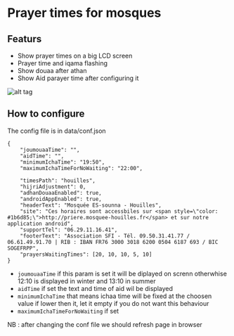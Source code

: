 # Prayer times for mosques ###

## Featurs

* Show prayer times on a big LCD screen
* Prayer time and iqama flashing
* Show douaa after athan
* Show Aid parayer time after configuring it

![alt tag](http://priere.mosquee-houilles.fr/img/screenshot.png)

## How to configure

The config file is in data/conf.json

```
{
    "joumouaaTime": "",
    "aidTime": "",
    "minimumIchaTime": "19:50",
    "maximumIchaTimeForNoWaiting": "22:00",
    
    "timesPath": "houilles",
    "hijriAdjustment": 0,
    "adhanDouaaEnabled": true,
    "androidAppEnabled": true,
    "headerText": "Mosquée ES-sounna - Houilles",
    "site": "Ces horaires sont accessbiles sur <span style=\"color: #1b6d85;\">http://priere.mosquee-houilles.fr</span> et sur notre application android",
    "supportTel": "06.29.11.16.41",
    "footerText": "Association SFI - Tél. 09.50.31.41.77 / 06.61.49.91.70 | RIB : IBAN FR76 3000 3018 6200 0504 6187 693 / BIC SOGEFRPP",
    "prayersWaitingTimes": [20, 10, 10, 5, 10]
}
```

* `joumouaaTime` if this param is set it will be diplayed on screnn otherwhise 12:10 is displayed in winter and 13:10 in summer
* `aidTime` if set the text and time of aid wil be displayed
* `minimumIchaTime` that means ichaa time will be fixed at the choosen value if lower then it, let it empty if you do not want this behaviour
* `maximumIchaTimeForNoWaiting` if set 


NB : after changing the conf file we should refresh page in browser
